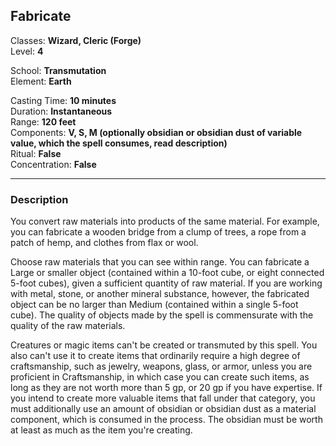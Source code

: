 ## Fabricate

Classes: **Wizard, Cleric (Forge)**  
Level: **4**  

School: **Transmutation**  
Element: **Earth**  

Casting Time: **10 minutes**  
Duration: **Instantaneous**  
Range: **120 feet**  
Components: **V, S, M (optionally obsidian or obsidian dust of variable value, which the spell consumes, read description)**  
Ritual: **False**  
Concentration: **False**  

------

### Description

You convert raw materials into products of the same material. For example, you can fabricate a wooden bridge from a clump of trees, a rope from a patch of hemp, and clothes from flax or wool.

Choose raw materials that you can see within range. You can fabricate a Large or smaller object (contained within a 10-foot cube, or eight connected 5-foot cubes), given a sufficient quantity of raw material. If you are working with metal, stone, or another mineral substance, however, the fabricated object can be no larger than Medium (contained within a single 5-foot cube). The quality of objects made by the spell is commensurate with the quality of the raw materials.

Creatures or magic items can't be created or transmuted by this spell. You also can't use it to create items that ordinarily require a high degree of craftsmanship, such as jewelry, weapons, glass, or armor, unless you are proficient in Craftsmanship, in which case you can create such items, as long as they are not worth more than 5 gp, or 20 gp if you have expertise. If you intend to create more valuable items that fall under that category, you must additionally use an amount of obsidian or obsidian dust as a material component, which is consumed in the process. The obsidian must be worth at least as much as the item you're creating.